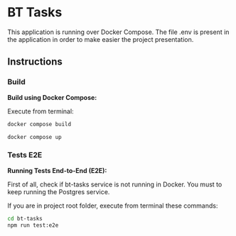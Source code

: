 # BT Tasks 

This application is running over Docker Compose.
The file .env is present in the application in order to make easier the project presentation.

## Instructions

### Build

**Build using Docker Compose:**

Execute from terminal:

```bash
docker compose build
```
```bash
docker compose up
```

### Tests E2E

**Running Tests End-to-End (E2E):**

First of all, check if bt-tasks service is not running in Docker.
You must to keep running the Postgres service.

If you are in project root folder, execute from terminal these commands:

```bash
cd bt-tasks
npm run test:e2e
```
